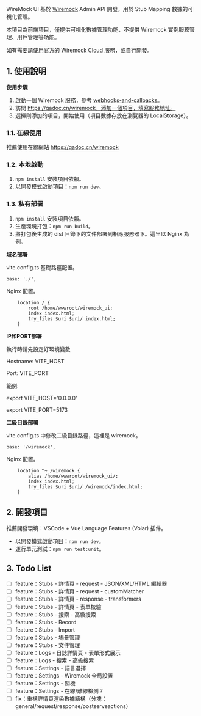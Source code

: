 WireMock UI 基於 [Wiremock](https://wiremock.org/) Admin API 開發，用於 Stub Mapping 數據的可視化管理。

本項目為前端項目，僅提供可視化數據管理功能，不提供 Wiremock 實例服務管理、用戶管理等功能。

如有需要請使用官方的 [Wiremock Cloud](https://www.wiremock.io/) 服務，或自行開發。

## 1. 使用說明

**使用步驟**

1. 啟動一個 Wiremock 服務，參考 [webhooks-and-callbacks](https://wiremock.org/docs/webhooks-and-callbacks/)。
2. 訪問 https://qadoc.cn/wiremock，添加一個項目，填寫服務地址。
3. 選擇剛添加的項目，開始使用（項目數據存放在瀏覽器的 LocalStorage）。

### 1.1. 在線使用

推薦使用在線網站 https://qadoc.cn/wiremock

### 1.2. 本地啟動

1. `npm install` 安裝項目依賴。
2. 以開發模式啟動項目：`npm run dev`。

### 1.3. 私有部署

1. `npm install` 安裝項目依賴。
2. 生產環境打包：`npm run build`。
3. 將打包後生成的 dist 目錄下的文件部署到相應服務器下。這里以 Nginx 為例。

**域名部署**

vite.config.ts 基礎路徑配置。

```
base: './',
```

Nginx 配置。


```
    location / {
        root /home/wwwroot/wiremock_ui;
        index index.html;
        try_files $uri $uri/ index.html;
    }
```

**IP和PORT部署**

執行時請先設定好環境變數

Hostname: VITE_HOST

Port: VITE_PORT

範例:

export VITE_HOST='0.0.0.0'

export VITE_PORT=5173


**二級目錄部署**

vite.config.ts 中修改二級目錄路徑，這裡是 wiremock。

```
base: '/wiremock',
```

Nginx 配置。

```
    location ^~ /wiremock {
        alias /home/wwwroot/wiremock_ui/;
        index index.html;
        try_files $uri $uri/ /wiremock/index.html;
    }
```

## 2. 開發項目

推薦開發環境：VSCode + Vue Language Features (Volar) 插件。

- 以開發模式啟動項目：`npm run dev`。
- 運行單元測試：`npm run test:unit`。

## 3. Todo List

- [ ] feature：Stubs - 詳情頁 - request - JSON/XML/HTML 編輯器
- [ ] feature：Stubs - 詳情頁 - request - customMatcher
- [ ] feature：Stubs - 詳情頁 - response - transformers
- [ ] feature：Stubs - 詳情頁 - 表單校驗
- [ ] feature：Stubs - 搜索 - 高級搜索
- [ ] feature：Stubs - Record
- [ ] feature：Stubs - Import
- [ ] feature：Stubs - 場景管理
- [ ] feature：Stubs - 文件管理
- [ ] feature：Logs - 日誌詳情頁 - 表單形式展示
- [ ] feature：Logs - 搜索 - 高級搜索
- [ ] feature：Settings - 語言選擇
- [ ] feature：Settings - Wiremock 全局設置
- [ ] feature：Settings - 關機
- [ ] feature：Settings - 在線/離線檢測？
- [ ] fix：重構詳情頁渲染數據結構（分塊：general/request/response/postserveactions）